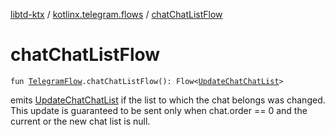 [libtd-ktx](../index.md) / [kotlinx.telegram.flows](index.md) / [chatChatListFlow](./chat-chat-list-flow.md)

# chatChatListFlow

`fun `[`TelegramFlow`](../kotlinx.telegram.core/-telegram-flow/index.md)`.chatChatListFlow(): Flow<`[`UpdateChatChatList`](https://tdlibx.github.io/td/docs/org/drinkless/td/libcore/telegram/TdApi.UpdateChatChatList.html)`>`

emits [UpdateChatChatList](https://tdlibx.github.io/td/docs/org/drinkless/td/libcore/telegram/TdApi.UpdateChatChatList.html) if the list to which the chat belongs was changed. This update is
guaranteed to be sent only when chat.order == 0 and the current or the new chat list is null.

